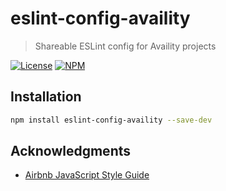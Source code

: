 # eslint-config-availity

> Shareable ESLint config for Availity projects

[![License](https://img.shields.io/badge/license-MIT-blue.svg?style=flat-square&label=license)](http://opensource.org/licenses/MIT)
[![NPM](http://img.shields.io/npm/v/eslint-config-availity.svg?style=flat-square&label=npm)](https://npmjs.org/package/eslint-config-availity)

## Installation

>
```bash
npm install eslint-config-availity --save-dev
```

## Acknowledgments

+ [Airbnb JavaScript Style Guide](https://github.com/airbnb/javascript)

